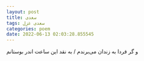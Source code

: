 ```yaml
---
layout: post
title: سعدی
tags: سعدی غزل
categories: poem
date: 2022-06-13 02:03:28.855545
---
```


و گر فردا به زندان می‌برندم / به نقد این ساعت اندر بوستانم
